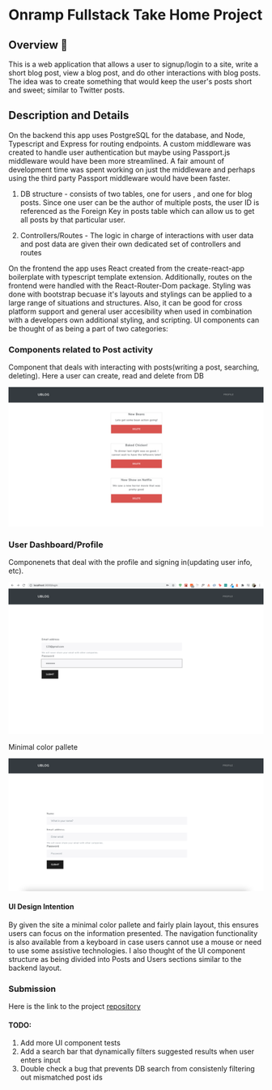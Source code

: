 # Onramp Fullstack Take Home Project

## Overview 🤖

This is a web application that allows a user to signup/login to a site, write a short blog post, view a blog post, and do other interactions with blog posts. The idea was to create something that would keep the user's posts short and sweet; similar to Twitter posts.

## Description and Details

On the backend this app uses PostgreSQL for the database, and Node, Typescript and Express for routing endpoints.
A custom middleware was created to handle user authentication but maybe using Passport.js middleware would have been more streamlined. A fair amount of development time was spent working on just the middleware and perhaps using the third party Passport middleware would have been faster.

1. DB structure - consists of two tables, one for users , and one for blog posts. Since one user can be the author of multiple posts, the user ID is referenced as the Foreign Key in posts table which can allow us to get all posts by that particular user.

2. Controllers/Routes - The logic in charge of interactions with user data and post data are given their own dedicated set of controllers and routes

On the frontend the app uses React created from the create-react-app boilerplate with typescript template extension. Additionally, routes on the frontend were handled with the React-Router-Dom package. Styling was done with bootstrap becuase it's layouts and stylings can be applied to a large range of situations and structures. Also, it can be good for cross platform support and general user accesibility when used in combination with a developers own additional styling, and scripting. UI components can be thought of as being a part of two categories:

### Components related to Post activity

Component that deals with interacting with posts(writing a post, searching, deleting). Here a user can create, read and delete from DB

<img src="https://raw.githubusercontent.com/chadhindsight/onramp_fs/main/photos/onramp_pic.png" width="600" alt="view of posts"/>

### User Dashboard/Profile

Componenets that deal with the profile and signing in(updating user info, etc).

<img src="https://raw.githubusercontent.com/chadhindsight/onramp_fs/main/photos/onramp_pic2.png" width="600" alt="view of the login page"/>

Minimal color pallete

<img src="https://raw.githubusercontent.com/chadhindsight/onramp_fs/main/photos/onramp_pic3.png" width="600" alt="sign up"/>

#### UI Design Intention

By given the site a minimal color pallete and fairly plain layout, this ensures users can focus on the information presented. The navigation functionality is also available from a keyboard in case users cannot use a mouse or need to use some assistive technologies. I also thought of the UI component structure as being divided into Posts and Users sections similar to the backend layout.

### Submission

Here is the link to the project [repository](https://github.com/chadhindsight/onramp_fs)

#### TODO:

1. Add more UI component tests
2. Add a search bar that dynamically filters suggested results when user enters input
3. Double check a bug that prevents DB search from consistenly filtering out mismatched post ids
